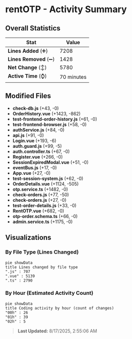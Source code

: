 # rentOTP - Activity Summary 

## Overall Statistics

| Stat                   | Value                                                             |
| ---------------------- | ----------------------------------------------------------------- |
| **Lines Added** (➕)   | 7208                                          |
| **Lines Removed** (➖) | 1428                                        |
| **Net Change** (↕)    | 5780                |
| **Active Time** (⌚)   | 70 minutes |


## Modified Files
- **check-db.js** (+43, -0)
- **OrderHistory.vue** (+1423, -862)
- **test-frontend-order-history.js** (+61, -0)
- **test-frontend-browser.js** (+58, -0)
- **authService.js** (+84, -0)
- **api.js** (+91, -0)
- **Login.vue** (+193, -6)
- **auth.guard.js** (+99, -5)
- **auth.controller.ts** (+67, -0)
- **Register.vue** (+266, -0)
- **SessionExpiredModal.vue** (+51, -0)
- **eventBus.js** (+17, -0)
- **App.vue** (+27, -0)
- **test-session-system.js** (+62, -0)
- **OrderDetails.vue** (+1124, -505)
- **otp.service.ts** (+1482, -0)
- **check-orders.js** (+77, -50)
- **check-orders.js** (+27, -0)
- **test-order-details.js** (+33, -0)
- **RentOTP.vue** (+682, -0)
- **otp-order.schema.ts** (+66, -0)
- **admin.service.ts** (+1175, -0)

## Visualizations

### By File Type (Lines Changed)

```mermaid
pie showData
title Lines changed by file type
".js" : 707
".vue" : 5139
".ts" : 2790
```

### By Hour (Estimated Activity Count)

```mermaid
pie showData
title Coding activity by hour (count of changes)
"00h" : 26
"01h" : 39
"02h" : 5
```


> **Last Updated:** 8/17/2025, 2:55:06 AM